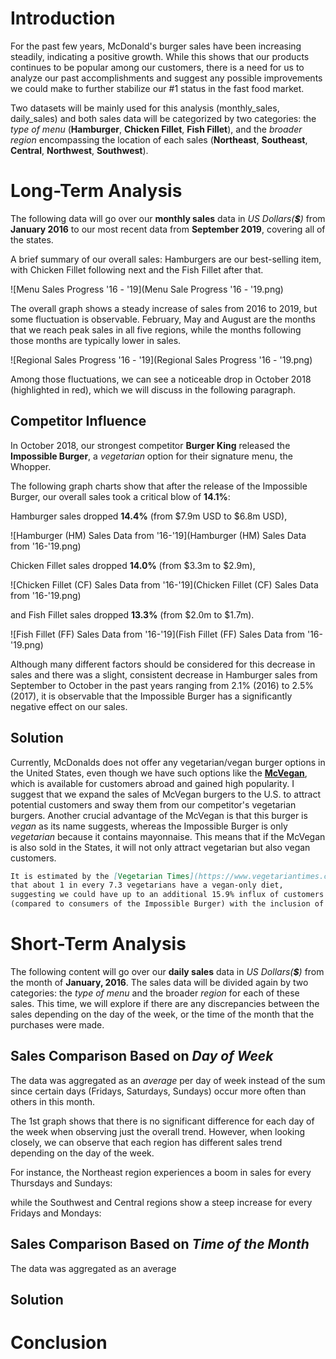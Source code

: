 
# Introduction

For the past few years, McDonald's burger sales have been increasing steadily, indicating a positive growth.
While this shows that our products continues to be popular among our customers, there is a need for us to analyze our past
accomplishments and suggest any possible improvements we could make to further stabilize our #1 status in the fast food market.

Two datasets will be mainly used for this analysis (monthly_sales, daily_sales) and both sales data will be categorized by two categories: 
the _type of menu_ (**Hamburger**, **Chicken Fillet**, **Fish Fillet**),
and the _broader region_ encompassing the location of each sales (**Northeast**, **Southeast**, **Central**, **Northwest**, **Southwest**). 


# Long-Term Analysis

The following data will go over our **monthly sales** data in _US Dollars(**$**)_ from **January 2016** to our most recent data from **September 2019**, covering all of the states. 

A brief summary of our overall sales: Hamburgers are our best-selling item, with Chicken Fillet following next and the Fish Fillet after that.

![Menu Sales Progress '16 - '19](Menu Sale Progress '16 - '19.png)

The overall graph shows a steady increase of sales from 2016 to 2019, but some fluctuation is observable.
February, May and August are the months that we reach peak sales in all five regions, while the months following those months
are typically lower in sales. 

![Regional Sales Progress '16 - '19](Regional Sales Progress '16 - '19.png)

Among those fluctuations, we can see a noticeable drop in October 2018 (highlighted in red), which we will discuss in the following paragraph.


## Competitor Influence

In October 2018, our strongest competitor **Burger King** released the **Impossible Burger**, 
a _vegetarian_ option for their signature menu, the Whopper.

The following graph charts show that after the release of the Impossible Burger, our overall sales took a critical blow of **14.1%**:


Hamburger sales dropped **14.4%** (from $7.9m USD to $6.8m USD),

![Hamburger (HM) Sales Data from '16-'19](Hamburger (HM) Sales Data from '16-'19.png)

Chicken Fillet sales dropped **14.0%** (from $3.3m to $2.9m),

![Chicken Fillet (CF) Sales Data from '16-'19](Chicken Fillet (CF) Sales Data from '16-'19.png)

and Fish Fillet sales dropped **13.3%** (from $2.0m to $1.7m).

![Fish Fillet (FF) Sales Data from '16-'19](Fish Fillet (FF) Sales Data from '16-'19.png)


Although many different factors should be considered for this decrease in sales and there was a slight, consistent decrease in Hamburger sales from September to October in the past years ranging from 2.1% (2016) to 2.5% (2017), it is observable that the Impossible Burger has a significantly negative effect on our sales.


## Solution

Currently, McDonalds does not offer any vegetarian/vegan burger options in the United States, even though we have such options like the [**McVegan**](https://www.today.com/food/mcdonald-s-testing-vegan-burger-finland-t117145), which is available for customers abroad
and gained high popularity. 
I suggest that we expand the sales of McVegan burgers to the U.S. to attract potential customers and sway them from our competitor's vegetarian burgers. 
Another crucial advantage of the McVegan is that this burger is _vegan_ as its name suggests, whereas the Impossible Burger is only _vegetarian_ because it contains mayonnaise. This means that if the McVegan is also sold in the States, it will not only attract vegetarian but also vegan customers. 
```markdown
It is estimated by the [Vegetarian Times](https://www.vegetariantimes.com/uncategorized/vegetarianism-in-america) 
that about 1 in every 7.3 vegetarians have a vegan-only diet, 
suggesting we could have up to an additional 15.9% influx of customers 
(compared to consumers of the Impossible Burger) with the inclusion of the McVegan on our menu.
```


# Short-Term Analysis

The following content will go over our **daily sales** data in _US Dollars(**$**)_ from the month of **January, 2016**. 
The sales data will be divided again by two categories: the _type of menu_ and the broader _region_ for each of these sales.
This time, we will explore if there are any discrepancies between the sales depending on the day of the week, or the time of the month
that the purchases were made.

## Sales Comparison Based on _Day of Week_

The data was aggregated as an _average_ per day of week instead of the sum since certain days (Fridays, Saturdays, Sundays) occur more often than others in this month.

The 1st graph shows that there is no significant difference for each day of the week when observing just the overall trend.
However, when looking closely, we can observe that each region has different sales trend depending on the day of the week.

For instance, the Northeast region experiences a boom in sales for every Thursdays and Sundays: 

while the Southwest and Central regions show a steep increase for every Fridays and Mondays: 


## Sales Comparison Based on _Time of the Month_

The data was aggregated as an average 

## Solution



# Conclusion

